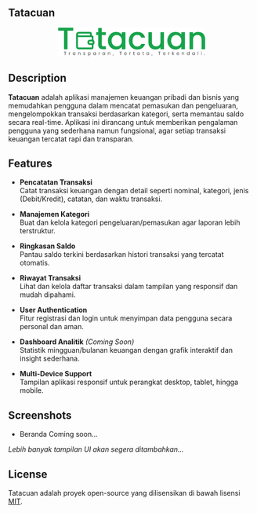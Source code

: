 ## Tatacuan
<p align="center">
<img src="public/assets/images/logo.png" alt="Logo" width="300px">
</p> 

## Description

**Tatacuan** adalah aplikasi manajemen keuangan pribadi dan bisnis yang memudahkan pengguna dalam mencatat pemasukan dan pengeluaran, mengelompokkan transaksi berdasarkan kategori, serta memantau saldo secara real-time. Aplikasi ini dirancang untuk memberikan pengalaman pengguna yang sederhana namun fungsional, agar setiap transaksi keuangan tercatat rapi dan transparan.

## Features

- **Pencatatan Transaksi**  
  Catat transaksi keuangan dengan detail seperti nominal, kategori, jenis (Debit/Kredit), catatan, dan waktu transaksi.

- **Manajemen Kategori**  
  Buat dan kelola kategori pengeluaran/pemasukan agar laporan lebih terstruktur.

- **Ringkasan Saldo**  
  Pantau saldo terkini berdasarkan histori transaksi yang tercatat otomatis.

- **Riwayat Transaksi**  
  Lihat dan kelola daftar transaksi dalam tampilan yang responsif dan mudah dipahami.

- **User Authentication**  
  Fitur registrasi dan login untuk menyimpan data pengguna secara personal dan aman.

- **Dashboard Analitik** *(Coming Soon)*  
  Statistik mingguan/bulanan keuangan dengan grafik interaktif dan insight sederhana.

- **Multi-Device Support**  
  Tampilan aplikasi responsif untuk perangkat desktop, tablet, hingga mobile.

## Screenshots

- Beranda
  Coming soon...

*Lebih banyak tampilan UI akan segera ditambahkan...*



## License

Tatacuan adalah proyek open-source yang dilisensikan di bawah lisensi [MIT](https://opensource.org/licenses/MIT).
